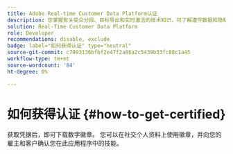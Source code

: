 ```yaml
---
title: Adobe Real-time Customer Data Platform认证
description: 您掌握有关受众分段、目标导出和实时激活的技术知识，可了解遵守数据和隐私法规、客户数据平台(CDP)的统一用户档案以及了解Adobe Experience Platform。
solution: Real-Time Customer Data Platform
role: Developer
recommendations: disable, exclude
badge: label="如何获得认证" type="neutral"
source-git-commit: c7993136bfbf2e47f2a86a2c5439b33fc88c1a45
workflow-type: tm+mt
source-wordcount: '84'
ht-degree: 0%

---
```


# 如何获得认证 {#how-to-get-certified}

获取凭据后，即可下载数字徽章。 您可以在社交个人资料上使用徽章，并向您的雇主和客户确认您在此应用程序中的技能。
